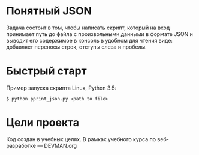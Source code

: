 # Понятный JSON

Задача состоит в том, чтобы написать скрипт, который на вход принимает путь до файла с произвольными данными в формате JSON и выводит его содержимое в консоль в удобном для чтения виде: добавляет переносы строк, отступы слева и пробелы.

# Быстрый старт


Пример запуска скрипта Linux, Python 3.5:

```
$ python pprint_json.py <path to file>
```

# Цели проекта

Код создан в учебных целях. В рамках учебного курса по веб-разработке ― DEVMAN.org

